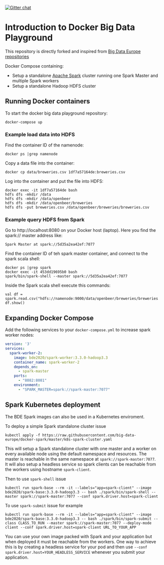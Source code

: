 [![Gitter chat](https://badges.gitter.im/gitterHQ/gitter.png)](https://gitter.im/big-data-europe/Lobby)

# Introduction to Docker Big Data Playground

This repository is directly forked and inspired from [Big Data Europe repositories](https://github.com/big-data-europe)

Docker Compose containing:
* Setup a standalone [Apache Spark](https://spark.apache.org/) cluster running one Spark Master and multiple Spark workers
* Setup a standalone Hadoop HDFS cluster

## Running Docker containers 

To start the docker big data playground repository:

    docker-compose up

### Example load data into HDFS

Find the container ID of the namenode:

    docker ps |grep namenode

Copy a data file into the container:

    docker cp data/breweries.csv 1df7a57164de:breweries.csv

Log into the container and put the file into HDFS:

    docker exec -it 1df7a57164de bash
    hdfs dfs -mkdir /data
    hdfs dfs -mkdir /data/openbeer
    hdfs dfs -mkdir /data/openbeer/breweries
    hdfs dfs -put breweries.csv /data/openbeer/breweries/breweries.csv

### Example query HDFS from Spark

Go to http://localhost:8080 on your Docker host (laptop). Here you find the spark:// master address like:
  
    Spark Master at spark://5d35a2ea42ef:7077

Find the container ID of teh spark master container, and connect to the spark scala shell:

    docker ps |grep spark
    docker exec -it 453dd19695b0 bash
    spark/bin/spark-shell --master spark://5d35a2ea42ef:7077

Inside the Spark scala shell execute this commands:

    val df = spark.read.csv("hdfs://namenode:9000/data/openbeer/breweries/breweries.csv")
    df.show()

## Expanding Docker Compose
Add the following services to your `docker-compose.yml` to increase spark worker nodes:
```yml
version: '3'
services:
  spark-worker-2:
    image: bde2020/spark-worker:3.3.0-hadoop3.3
    container_name: spark-worker-2
    depends_on:
      - spark-master
    ports:
      - "8082:8081"
    environment:
      - "SPARK_MASTER=spark://spark-master:7077"
```


## Spark Kubernetes deployment
The BDE Spark images can also be used in a Kubernetes enviroment.

To deploy a simple Spark standalone cluster issue

`kubectl apply -f https://raw.githubusercontent.com/big-data-europe/docker-spark/master/k8s-spark-cluster.yaml`

This will setup a Spark standalone cluster with one master and a worker on every available node using the default namespace and resources. The master is reachable in the same namespace at `spark://spark-master:7077`.
It will also setup a headless service so spark clients can be reachable from the workers using hostname `spark-client`.

Then to use `spark-shell` issue

`kubectl run spark-base --rm -it --labels="app=spark-client" --image bde2020/spark-base:3.3.0-hadoop3.3 -- bash ./spark/bin/spark-shell --master spark://spark-master:7077 --conf spark.driver.host=spark-client`

To use `spark-submit` issue for example

`kubectl run spark-base --rm -it --labels="app=spark-client" --image bde2020/spark-base:3.3.0-hadoop3.3 -- bash ./spark/bin/spark-submit --class CLASS_TO_RUN --master spark://spark-master:7077 --deploy-mode client --conf spark.driver.host=spark-client URL_TO_YOUR_APP`

You can use your own image packed with Spark and your application but when deployed it must be reachable from the workers.
One way to achieve this is by creating a headless service for your pod and then use `--conf spark.driver.host=YOUR_HEADLESS_SERVICE` whenever you submit your application.
